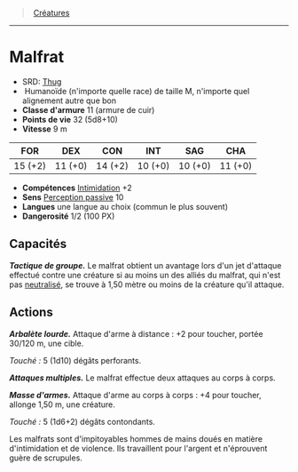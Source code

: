﻿---
!Monster
Family: MonsterHD
Type: Humanoïde (n'importe quelle race)
Size: M
Alignment: n'importe quel alignement autre que bon
ArmorClass: 11 (armure de cuir)
HitPoints: 32 (5d8+10)
Speed: 9 m
Strength: 15 (+2)
Dexterity: 11 (+0)
Constitution: 14 (+2)
Intelligence: 10 (+0)
Wisdom: 10 (+0)
Charisma: 11 (+0)
Skills: '[Intimidation](hd_abilities_charisma_intimidation.md) +2'
Senses: '[Perception passive](hd_abilities_dexterity_perception_passive.md) 10'
Languages: une langue au choix (commun le plus souvent)
Challenge: 1/2 (100 PX)
Id: monsters_hd.md#malfrat
ParentLink: monsters_hd.md#créatures
Name: Malfrat
ParentName: Créatures
NameLevel: 1
AltName: '[Thug](srd_monsters_thug.md)'
Attributes: {}
---
> [Créatures](hd_monsters.md)

---

# Malfrat

- SRD: [Thug](srd_monsters_thug.md)
-  Humanoïde (n'importe quelle race) de taille M, n'importe quel alignement autre que bon
- **Classe d'armure** 11 (armure de cuir)
- **Points de vie** 32 (5d8+10)
- **Vitesse** 9 m

|FOR|DEX|CON|INT|SAG|CHA|
|---|---|---|---|---|---|
|15 (+2)|11 (+0)|14 (+2)|10 (+0)|10 (+0)|11 (+0)|

- **Compétences** [Intimidation](hd_abilities_charisma_intimidation.md) +2
- **Sens** [Perception passive](hd_abilities_dexterity_perception_passive.md) 10
- **Langues** une langue au choix (commun le plus souvent)
- **Dangerosité** 1/2 (100 PX)

## Capacités

**_Tactique de groupe._** Le malfrat obtient un avantage lors d'un jet d'attaque effectué contre une créature si au moins un des alliés du malfrat, qui n'est pas [neutralisé](hd_conditions_neutralise.md), se trouve à 1,50 mètre ou moins de la créature qu'il attaque.

## Actions

**_Arbalète lourde._** Attaque d'arme à distance : +2 pour toucher, portée 30/120 m, une cible.

_Touché :_ 5 (1d10) dégâts perforants.

**_Attaques multiples._** Le malfrat effectue deux attaques au corps à corps.

**_Masse d'armes._** Attaque d'arme au corps à corps : +4 pour toucher, allonge 1,50 m, une créature.

_Touché :_ 5 (1d6+2) dégâts contondants.

Les malfrats sont d'impitoyables hommes de mains doués en matière d'intimidation et de violence. Ils travaillent pour l'argent et n'éprouvent guère de scrupules.

